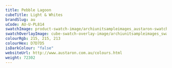 ```yaml
---
title: Pebble Lagoon
cubeTitle: Light & Whites
brandSlug: au
uCode: AU-U-PL814
swatchImage: product-swatch-image/archiunitsampleimages_austaron-swatch_Pebble_Lagoon.jpg
swatchOverlayImage: cube-swatch-overlay-image/archiunitsampleimages_swatch-overlay_austaron.png
colourRgb: 215, 215, 213
colourHex: D7D7D5
isDarkColour: "false"
websiteUrl: http://www.austaron.com.au/colours.html
weight: 72302
---
```

